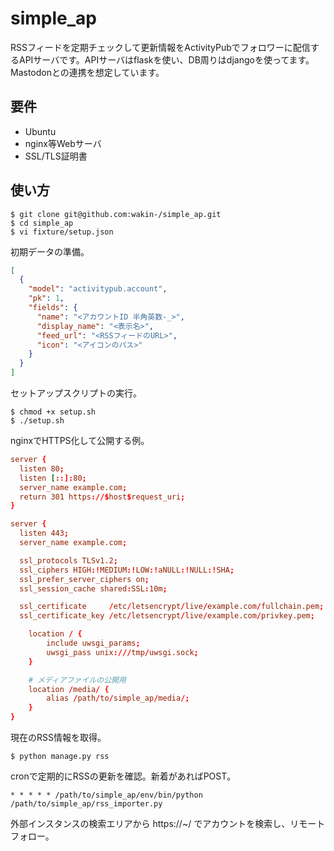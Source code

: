 # simple_ap

RSSフィードを定期チェックして更新情報をActivityPubでフォロワーに配信するAPIサーバです。APIサーバはflaskを使い、DB周りはdjangoを使ってます。Mastodonとの連携を想定しています。

## 要件
- Ubuntu
- nginx等Webサーバ
- SSL/TLS証明書

## 使い方

```
$ git clone git@github.com:wakin-/simple_ap.git
$ cd simple_ap
$ vi fixture/setup.json
```

初期データの準備。

```json:fixture/setup.json
[
  {
    "model": "activitypub.account",
    "pk": 1,
    "fields": {
      "name": "<アカウントID 半角英数-_>",
      "display_name": "<表示名>",
      "feed_url": "<RSSフィードのURL>",
      "icon": "<アイコンのパス>"
    }
  }
]
```

セットアップスクリプトの実行。

```
$ chmod +x setup.sh
$ ./setup.sh
```

nginxでHTTPS化して公開する例。

```conf
server {
  listen 80;
  listen [::]:80;
  server_name example.com;
  return 301 https://$host$request_uri;
}

server {
  listen 443;
  server_name example.com;

  ssl_protocols TLSv1.2;
  ssl_ciphers HIGH:!MEDIUM:!LOW:!aNULL:!NULL:!SHA;
  ssl_prefer_server_ciphers on;
  ssl_session_cache shared:SSL:10m;

  ssl_certificate     /etc/letsencrypt/live/example.com/fullchain.pem;
  ssl_certificate_key /etc/letsencrypt/live/example.com/privkey.pem;

    location / {
        include uwsgi_params;
        uwsgi_pass unix:///tmp/uwsgi.sock;
    }

    # メディアファイルの公開用
    location /media/ {
        alias /path/to/simple_ap/media/;
    }
}
```

現在のRSS情報を取得。

```
$ python manage.py rss
```

cronで定期的にRSSの更新を確認。新着があればPOST。

```
* * * * * /path/to/simple_ap/env/bin/python /path/to/simple_ap/rss_importer.py
```

外部インスタンスの検索エリアから https://~/<name> でアカウントを検索し、リモートフォロー。
